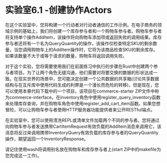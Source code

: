 # 实验室6.1 -创建协作Actors

在这个实验室中，您将构建一个行动者对行动者通信的工作示例。在电子商务的领域示例的基础上，我们将创建一个库存参与者和一个购物车参与者。购物车参与者将支持单个操作AddItem，该操作将向购物车添加项或返回失败的调用结果。库存参与者还将有一个名为QueryQuantity的操作，该操作仅检查特定SKU的剩余数量。当您调用购物车上的AddItem操作时，它将为该商品检查SKU的剩余库存。如果该数量不大于或等于请求的数量，购物车将返回调用失败。

对于这个实验，您将需要使用我们在前面练习中执行的步骤在Rust中创建两个参与者项目。为了让两个角色无缝沟通，他们需要对将要交换的数据的形状达成一致。在现实世界的场景中，您可能决定创建一个公共数据的共享箱(讨论共享数据结构与在互斥库中使用代码生成的利弊是一个漫长而危险的转移)，但是现在，您可以使用本章代码下载中的一个项目，该项目在commerce-starter ZIP文件中称为commerce-interface。在inventory角色中使用register_query_inventory函数来处理库存查询，并在购物车角色中使用register_add_cart_item函数。如果您想冒险，可以让购物车参与者使用HTTP服务器功能提供者来公开RESTful端点。

在实验室中，您可以使用清洗REPL或清单文件加载两个不同的参与者。您将通过向购物车参与者发送携带CartItemRequest有效负载的AddItem消息来调用它，该消息将反过来调用携带InventoryQuery有效负载的库存参与者的QueryQuantity操作，期望返回一个InventoryResponse。

请记住使用wash将调用别名放在购物车和库存参与者上(start ZIP中的makefile为您完成这一工作)。